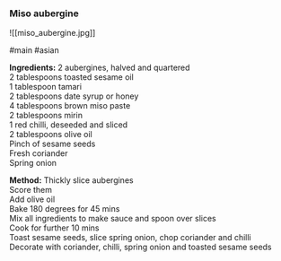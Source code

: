### Miso aubergine

![[miso_aubergine.jpg]]

#main #asian

**Ingredients:**
2 aubergines, halved and quartered  
2 tablespoons toasted sesame oil  
1 tablespoon tamari  
2 tablespoons date syrup or honey  
4 tablespoons brown miso paste  
2 tablespoons mirin  
1 red chilli, deseeded and sliced  
2 tablespoons olive oil  
Pinch of sesame seeds  
Fresh coriander  
Spring onion

**Method:**
Thickly slice aubergines  
Score them  
Add olive oil  
Bake 180 degrees for 45 mins  
Mix all ingredients to make sauce and spoon over slices  
Cook for further 10 mins  
Toast sesame seeds, slice spring onion, chop coriander and chilli  
Decorate with coriander, chilli, spring onion and toasted sesame seeds
